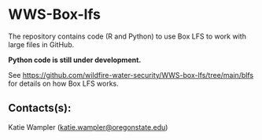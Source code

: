 # WWS-Box-lfs 

The repository contains code (R and Python) to use Box LFS to work with large files in GitHub. 

**Python code is still under development.**

See https://github.com/wildfire-water-security/WWS-box-lfs/tree/main/blfs for details on how Box LFS works. 

## Contacts(s):
Katie Wampler (katie.wampler@oregonstate.edu)
